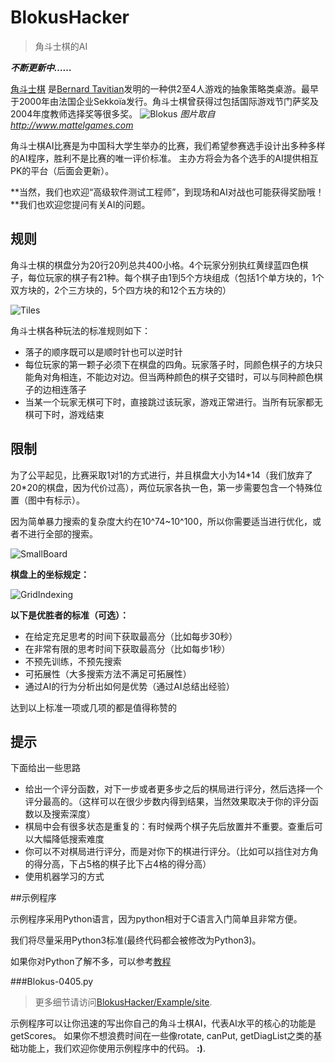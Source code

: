 ﻿# BlokusHacker

> 角斗士棋的AI

***不断更新中……***

[角斗士棋](http://www.mattelgames.com/en-us/blokus/index.html) 是[Bernard Tavitian](https://en.wikipedia.org/wiki/Blokus#cite_note-2)发明的一种供2至4人游戏的抽象策略类桌游。最早于2000年由法国企业Sekkoïa发行。角斗士棋曾获得过包括国际游戏节门萨奖及2004年度教师选择奖等很多奖。
![Blokus](BLOKUS.jpg)
*图片取自 http://www.mattelgames.com*

角斗士棋AI比赛是为中国科大学生举办的比赛，我们希望参赛选手设计出多种多样的AI程序，胜利不是比赛的唯一评价标准。
主办方将会为各个选手的AI提供相互PK的平台（后面会更新）。

**当然，我们也欢迎“高级软件测试工程师”，到现场和AI对战也可能获得奖励哦！**我们也欢迎您提问有关AI的问题。

## 规则

角斗士棋的棋盘分为20行20列总共400小格。4个玩家分别执红黄绿蓝四色棋子，每位玩家的棋子有21种。每个棋子由1到5个方块组成（包括1个单方块的，1个双方块的，2个三方块的，5个四方块的和12个五方块的）

![Tiles](Tiles.png)

角斗士棋各种玩法的标准规则如下：

* 落子的顺序既可以是顺时针也可以逆时针
* 每位玩家的第一颗子必须下在棋盘的四角。玩家落子时，同颜色棋子的方块只能角对角相连，不能边对边。但当两种颜色的棋子交错时，可以与同种颜色棋子的边相连落子
* 当某一个玩家无棋可下时，直接跳过该玩家，游戏正常进行。当所有玩家都无棋可下时，游戏结束


## 限制

为了公平起见，比赛采取1对1的方式进行，并且棋盘大小为14\*14（我们放弃了20\*20的棋盘，因为代价过高），两位玩家各执一色，第一步需要包含一个特殊位置（图中有标示）。

因为简单暴力搜索的复杂度大约在10^74~10^100，所以你需要适当进行优化，或者不进行全部的搜索。

![SmallBoard](SmallBoard.png)

**棋盘上的坐标规定：**

![GridIndexing](GridIndexing.png)

**以下是优胜者的标准（可选）：**

* 在给定充足思考的时间下获取最高分（比如每步30秒）
* 在非常有限的思考时间下获取最高分（比如每步1秒）
* 不预先训练，不预先搜索
* 可拓展性（大多搜索方法不满足可拓展性）
* 通过AI的行为分析出如何是优势（通过AI总结出经验）

达到以上标准一项或几项的都是值得称赞的


## 提示

下面给出一些思路

- 给出一个评分函数，对下一步或者更多步之后的棋局进行评分，然后选择一个评分最高的。（这样可以在很少步数内得到结果，当然效果取决于你的评分函数以及搜索深度）
- 棋局中会有很多状态是重复的：有时候两个棋子先后放置并不重要。查重后可以大幅降低搜索难度
- 你可以不对棋局进行评分，而是对你下的棋进行评分。（比如可以挡住对方角的得分高，下占5格的棋子比下占4格的得分高）
- 使用机器学习的方式

##示例程序

示例程序采用Python语言，因为python相对于C语言入门简单且非常方便。

我们将尽量采用Python3标准(最终代码都会被修改为Python3)。

如果你对Python了解不多，可以参考[教程](http://www.liaoxuefeng.com/wiki/0014316089557264a6b348958f449949df42a6d3a2e542c000)

###Blokus-0405.py

>更多细节请访问[BlokusHacker/Example/site](Example/site).

示例程序可以让你迅速的写出你自己的角斗士棋AI，代表AI水平的核心的功能是getScores。
如果你不想浪费时间在一些像rotate, canPut, getDiagList之类的基础功能上，我们欢迎你使用示例程序中的代码。
**:)**.

